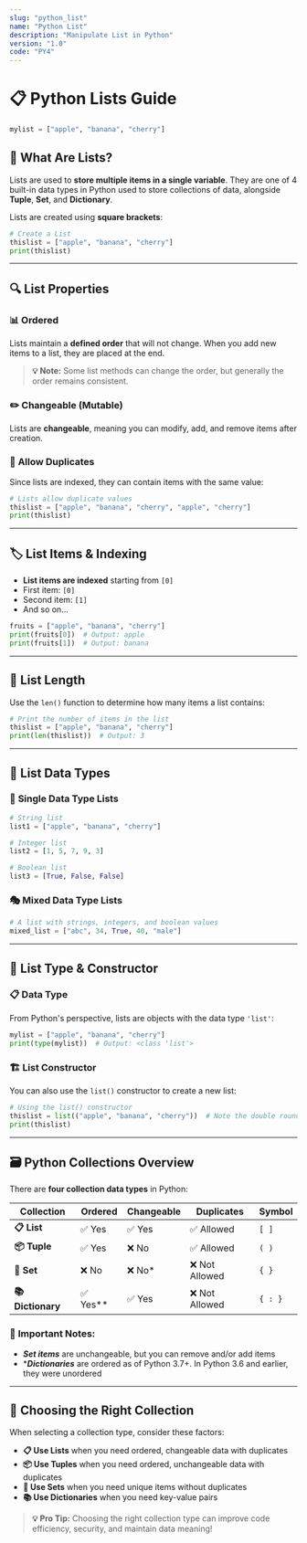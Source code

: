 ```yaml
---
slug: "python_list"
name: "Python List"
description: "Manipulate List in Python"
version: "1.0"
code: "PY4"
---
```


# 📋 Python Lists Guide

```python
mylist = ["apple", "banana", "cherry"]
```

## 🎯 What Are Lists?

Lists are used to **store multiple items in a single variable**. They are one of 4 built-in data types in Python used to store collections of data, alongside **Tuple**, **Set**, and **Dictionary**.

Lists are created using **square brackets**:

```python
# Create a List
thislist = ["apple", "banana", "cherry"]
print(thislist)
```

---

## 🔍 List Properties

### 📊 **Ordered**
Lists maintain a **defined order** that will not change. When you add new items to a list, they are placed at the end.

> **💡 Note:** Some list methods can change the order, but generally the order remains consistent.

### ✏️ **Changeable (Mutable)**
Lists are **changeable**, meaning you can modify, add, and remove items after creation.

### 🔄 **Allow Duplicates**
Since lists are indexed, they can contain items with the same value:

```python
# Lists allow duplicate values
thislist = ["apple", "banana", "cherry", "apple", "cherry"]
print(thislist)
```

---

## 🏷️ List Items & Indexing

- **List items are indexed** starting from `[0]`
- First item: `[0]`
- Second item: `[1]`
- And so on...

```python
fruits = ["apple", "banana", "cherry"]
print(fruits[0])  # Output: apple
print(fruits[1])  # Output: banana
```

---

## 📏 List Length

Use the `len()` function to determine how many items a list contains:

```python
# Print the number of items in the list
thislist = ["apple", "banana", "cherry"]
print(len(thislist))  # Output: 3
```

---

## 🎨 List Data Types

### 📝 **Single Data Type Lists**

```python
# String list
list1 = ["apple", "banana", "cherry"]

# Integer list
list2 = [1, 5, 7, 9, 3]

# Boolean list
list3 = [True, False, False]
```

### 🎭 **Mixed Data Type Lists**

```python
# A list with strings, integers, and boolean values
mixed_list = ["abc", 34, True, 40, "male"]
```

---

## 🔧 List Type & Constructor

### 📋 **Data Type**
From Python's perspective, lists are objects with the data type `'list'`:

```python
mylist = ["apple", "banana", "cherry"]
print(type(mylist))  # Output: <class 'list'>
```

### 🏗️ **List Constructor**
You can also use the `list()` constructor to create a new list:

```python
# Using the list() constructor
thislist = list(("apple", "banana", "cherry"))  # Note the double round-brackets
print(thislist)
```

---

## 🗃️ Python Collections Overview

There are **four collection data types** in Python:

| Collection | Ordered | Changeable | Duplicates | Symbol |
|------------|---------|------------|------------|---------|
| **📋 List** | ✅ Yes | ✅ Yes | ✅ Allowed | `[ ]` |
| **📦 Tuple** | ✅ Yes | ❌ No | ✅ Allowed | `( )` |
| **🎯 Set** | ❌ No | ❌ No* | ❌ Not Allowed | `{ }` |
| **📚 Dictionary** | ✅ Yes** | ✅ Yes | ❌ Not Allowed | `{ : }` |

### 📌 **Important Notes:**
- ***Set items*** are unchangeable, but you can remove and/or add items
- ****Dictionaries*** are ordered as of Python 3.7+. In Python 3.6 and earlier, they were unordered

---

## 🎯 Choosing the Right Collection

When selecting a collection type, consider these factors:

- **📋 Use Lists** when you need ordered, changeable data with duplicates
- **📦 Use Tuples** when you need ordered, unchangeable data with duplicates  
- **🎯 Use Sets** when you need unique items without duplicates
- **📚 Use Dictionaries** when you need key-value pairs

> **💡 Pro Tip:** Choosing the right collection type can improve code efficiency, security, and maintain data meaning!